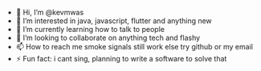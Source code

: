 - 👋 Hi, I’m @kevmwas
- 👀 I’m interested in java, javascript, flutter and anything new
- 🌱 I’m currently learning how to talk to people
- 💞️ I’m looking to collaborate on anything tech and flashy
- 📫 How to reach me smoke signals still work else try github or my email
- ⚡ Fun fact: i cant sing, planning to write a software to solve that

<!---
kevmwas/kevmwas is a ✨ special ✨ repository because its `README.md` (this file) appears on your GitHub profile.
You can click the Preview link to take a look at your changes.
--->
